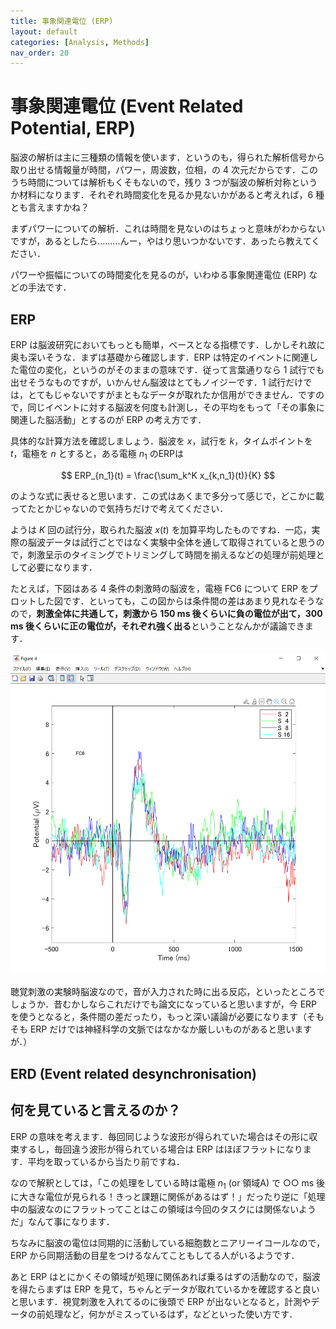 ```yaml
---
title: 事象関連電位 (ERP)
layout: default
categories: [Analysis, Methods]
nav_order: 20
---
```


# 事象関連電位 (Event Related Potential, ERP)

脳波の解析は主に三種類の情報を使います．というのも，得られた解析信号から取り出せる情報量が時間，パワー，周波数，位相，の 4 次元だからです．このうち時間については解析もくそもないので，残り 3 つが脳波の解析対称というか材料になります．それぞれ時間変化を見るか見ないかがあると考えれば，6 種とも言えますかね？

まずパワーについての解析．これは時間を見ないのはちょっと意味がわからないですが，あるとしたら.........んー，やはり思いつかないです．あったら教えてください．

パワーや振幅についての時間変化を見るのが，いわゆる事象関連電位 (ERP) などの手法です．

## ERP
ERP は脳波研究においてもっとも簡単，ベースとなる指標です．しかしそれ故に奥も深いそうな．まずは基礎から確認します．ERP は特定のイベントに関連した電位の変化，というのがそのままの意味です．従って言葉通りなら 1 試行でも出せそうなものですが，いかんせん脳波はとてもノイジーです．1 試行だけでは，とてもじゃないですがまともなデータが取れたか信用ができません．ですので，同じイベントに対する脳波を何度も計測し，その平均をもって「その事象に関連した脳活動」とするのが ERP の考え方です．

具体的な計算方法を確認しましょう．脳波を $x$，試行を $k$，タイムポイントを $t$，電極を $n$ とすると，ある電極 $n_1$ のERPは

$$
  ERP_{n_1}(t) = \frac{\sum_k^K x_{k,n_1}(t)}{K}
$$

のような式に表せると思います．この式はあくまで多分って感じで，どこかに載ってたとかじゃないので気持ちだけで考えてください．

ようは $K$ 回の試行分，取られた脳波 $x(t)$ を加算平均したものですね．一応，実際の脳波データは試行ごとではなく実験中全体を通して取得されていると思うので，刺激呈示のタイミングでトリミングして時間を揃えるなどの処理が前処理として必要になります．


たとえば，下図はある 4 条件の刺激時の脳波を，電極 FC6 について ERP をプロットした図です．といっても，この図からは条件間の差はあまり見れなそうなので，**刺激全体に共通して，刺激から 150 ms 後くらいに負の電位が出て，300 ms 後くらいに正の電位が，それぞれ強く出る**ということなんかが議論できます．

<center><img src="../figures/erp5.png"></center>


聴覚刺激の実験時脳波なので，音が入力された時に出る反応，といったところでしょうか．昔むかしならこれだけでも論文になっていると思いますが，今 ERP を使うとなると，条件間の差だったり，もっと深い議論が必要になります（そもそも ERP だけでは神経科学の文脈ではなかなか厳しいものがあると思いますが．）


## ERD (Event related desynchronisation)

## 何を見ていると言えるのか？
ERP の意味を考えます．毎回同じような波形が得られていた場合はその形に収束するし，毎回違う波形が得られている場合は ERP はほぼフラットになります．平均を取っているから当たり前ですね．

なので解釈としては，「この処理をしている時は電極 $n_1$ (or 領域A) で ○○ ms 後に大きな電位が見られる！きっと課題に関係があるはず！」だったり逆に「処理中の脳波なのにフラットってことはこの領域は今回のタスクには関係ないようだ」なんて事になります．

ちなみに脳波の電位は同期的に活動している細胞数とニアリーイコールなので，ERP から同期活動の目星をつけるなんてこともしてる人がいるようです．

あと ERP はとにかくその領域が処理に関係あれば乗るはずの活動なので，脳波を得たらまずは ERP を見て，ちゃんとデータが取れているかを確認すると良いと思います．視覚刺激を入れてるのに後頭で ERP が出ないとなると，計測やデータの前処理など，何かがミスっているはず，などといった使い方です．
